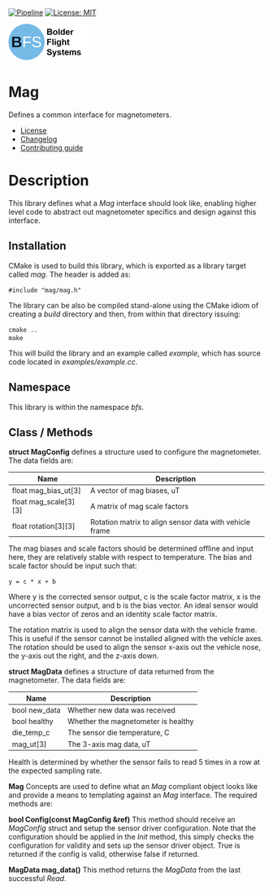 [![Pipeline](https://gitlab.com/bolderflight/software/mag/badges/main/pipeline.svg)](https://gitlab.com/bolderflight/software/mag/) [![License: MIT](https://img.shields.io/badge/License-MIT-yellow.svg)](https://opensource.org/licenses/MIT)

![Bolder Flight Systems Logo](img/logo-words_75.png)

# Mag
Defines a common interface for magnetometers.
   * [License](LICENSE.md)
   * [Changelog](CHANGELOG.md)
   * [Contributing guide](CONTRIBUTING.md)

# Description
This library defines what a *Mag* interface should look like, enabling higher level code to abstract out magnetometer specifics and design against this interface.

## Installation
CMake is used to build this library, which is exported as a library target called *mag*. The header is added as:

```
#include "mag/mag.h"
```

The library can be also be compiled stand-alone using the CMake idiom of creating a *build* directory and then, from within that directory issuing:

```
cmake ..
make
```

This will build the library and an example called *example*, which has source code located in *examples/example.cc*.

## Namespace
This library is within the namespace *bfs*.

## Class / Methods

**struct MagConfig** defines a structure used to configure the magnetometer. The data fields are:

| Name | Description |
| --- | --- |
| float mag_bias_ut[3] | A vector of mag biases, uT |
| float mag_scale[3][3] | A matrix of mag scale factors |
| float rotation[3][3] | Rotation matrix to align sensor data with vehicle frame |

The mag biases and scale factors should be determined offline and input here, they are relatively stable with respect to temperature. The bias and scale factor should be input such that:

```
y = c * x + b
```

Where y is the corrected sensor output, c is the scale factor matrix, x is the uncorrected sensor output, and b is the bias vector. An ideal sensor would have a bias vector of zeros and an identity scale factor matrix.

The rotation matrix is used to align the sensor data with the vehicle frame. This is useful if the sensor cannot be installed aligned with the vehicle axes. The rotation should be used to align the sensor x-axis out the vehicle nose, the y-axis out the right, and the z-axis down.

**struct MagData** defines a structure of data returned from the magnetometer. The data fields are:

| Name | Description |
| --- | --- |
| bool new_data | Whether new data was received |
| bool healthy | Whether the magnetometer is healthy |
| die_temp_c | The sensor die temperature, C |
| mag_ut[3] | The 3-axis mag data, uT |

Health is determined by whether the sensor fails to read 5 times in a row at the expected sampling rate.

**Mag** Concepts are used to define what an *Mag* compliant object looks like and provide a means to templating against an *Mag* interface. The required methods are:

**bool Config(const MagConfig &ref)** This method should receive an *MagConfig* struct and setup the sensor driver configuration. Note that the configuration should be applied in the *Init* method, this simply checks the configuration for validity and sets up the sensor driver object. True is returned if the config is valid, otherwise false if returned.

**MagData mag_data()** This method returns the *MagData* from the last successful *Read*.
